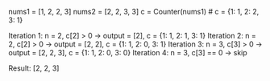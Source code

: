nums1 = [1, 2, 2, 3]
nums2 = [2, 2, 3, 3]
c = Counter(nums1)  # c = {1: 1, 2: 2, 3: 1}

Iteration 1: n = 2, c[2] > 0 -> output = [2], c = {1: 1, 2: 1, 3: 1}
Iteration 2: n = 2, c[2] > 0 -> output = [2, 2], c = {1: 1, 2: 0, 3: 1}
Iteration 3: n = 3, c[3] > 0 -> output = [2, 2, 3], c = {1: 1, 2: 0, 3: 0}
Iteration 4: n = 3, c[3] == 0 -> skip

Result: [2, 2, 3]
